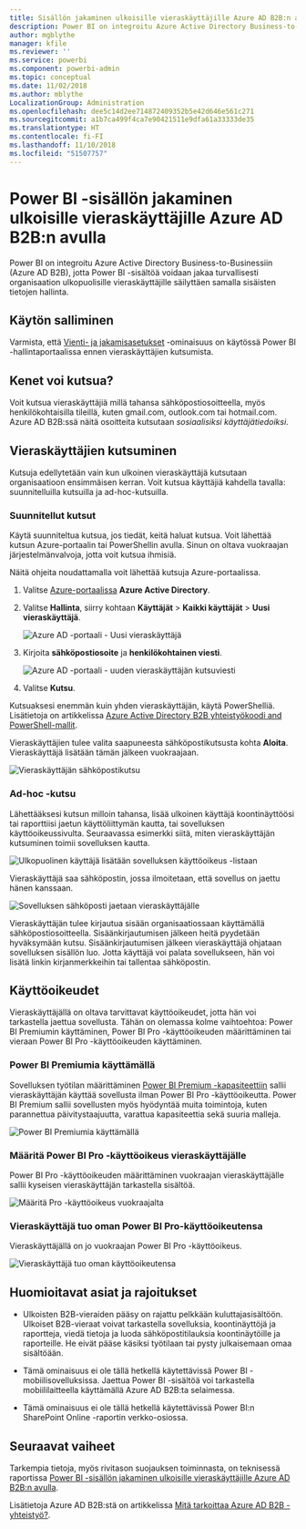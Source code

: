 ```yaml
---
title: Sisällön jakaminen ulkoisille vieraskäyttäjille Azure AD B2B:n avulla
description: Power BI on integroitu Azure Active Directory Business-to-Businessin (Azure AD B2B) kanssa, jotta Power BI -sisältöä voidaan jakaa turvallisesti organisaation ulkopuolisten vierailevien käyttäjien kanssa.
author: mgblythe
manager: kfile
ms.reviewer: ''
ms.service: powerbi
ms.component: powerbi-admin
ms.topic: conceptual
ms.date: 11/02/2018
ms.author: mblythe
LocalizationGroup: Administration
ms.openlocfilehash: dee5c14d2ee714872409352b5e42d646e561c271
ms.sourcegitcommit: a1b7ca499f4ca7e90421511e9dfa61a33333de35
ms.translationtype: HT
ms.contentlocale: fi-FI
ms.lasthandoff: 11/10/2018
ms.locfileid: "51507757"
---
```

# <a name="distribute-power-bi-content-to-external-guest-users-with-azure-ad-b2b"></a>Power BI -sisällön jakaminen ulkoisille vieraskäyttäjille Azure AD B2B:n avulla

Power BI on integroitu Azure Active Directory Business-to-Businessiin (Azure AD B2B), jotta Power BI -sisältöä voidaan jakaa turvallisesti organisaation ulkopuolisille vieraskäyttäjille säilyttäen samalla sisäisten tietojen hallinta.

## <a name="enable-access"></a>Käytön salliminen

Varmista, että [Vienti- ja jakamisasetukset](service-admin-portal.md#export-and-sharing-settings) -ominaisuus on käytössä Power BI -hallintaportaalissa ennen vieraskäyttäjien kutsumista.

## <a name="who-can-you-invite"></a>Kenet voi kutsua?

Voit kutsua vieraskäyttäjiä millä tahansa sähköpostiosoitteella, myös henkilökohtaisilla tileillä, kuten gmail.com, outlook.com tai hotmail.com. Azure AD B2B:ssä näitä osoitteita kutsutaan *sosiaalisiksi käyttäjätiedoiksi*.

## <a name="invite-guest-users"></a>Vieraskäyttäjien kutsuminen

Kutsuja edellytetään vain kun ulkoinen vieraskäyttäjä kutsutaan organisaatioon ensimmäisen kerran. Voit kutsua käyttäjiä kahdella tavalla: suunnitelluilla kutsuilla ja ad-hoc-kutsuilla.

### <a name="planned-invites"></a>Suunnitellut kutsut

Käytä suunniteltua kutsua, jos tiedät, keitä haluat kutsua. Voit lähettää kutsun Azure-portaalin tai PowerShellin avulla. Sinun on oltava vuokraajan järjestelmänvalvoja, jotta voit kutsua ihmisiä.

Näitä ohjeita noudattamalla voit lähettää kutsuja Azure-portaalissa.

1. Valitse [Azure-portaalissa](https://portal.azure.com) **Azure Active Directory**.

1. Valitse **Hallinta**, siirry kohtaan **Käyttäjät** > **Kaikki käyttäjät** > **Uusi vieraskäyttäjä**.

    ![Azure AD -portaali - Uusi vieraskäyttäjä](media/service-admin-azure-ad-b2b/azuread-portal-new-guest-user.png)

1. Kirjoita **sähköpostiosoite** ja **henkilökohtainen viesti**.

    ![Azure AD -portaali - uuden vieraskäyttäjän kutsuviesti](media/service-admin-azure-ad-b2b/azuread-portal-invite-message.png)

1. Valitse **Kutsu**.

Kutsuaksesi enemmän kuin yhden vieraskäyttäjän, käytä PowerShelliä. Lisätietoja on artikkelissa [Azure Active Directory B2B yhteistyökoodi and PowerShell-mallit](/azure/active-directory/b2b/code-samples/).

Vieraskäyttäjien tulee valita saapuneesta sähköpostikutsusta kohta **Aloita**. Vieraskäyttäjä lisätään tämän jälkeen vuokraajaan.

![Vieraskäyttäjän sähköpostikutsu](media/service-admin-azure-ad-b2b/guest-user-invite-email.png)

### <a name="ad-hoc-invites"></a>Ad-hoc -kutsu

Lähettääksesi kutsun milloin tahansa, lisää ulkoinen käyttäjä koontinäyttöösi tai raporttiisi jaetun käyttöliittymän kautta, tai sovelluksen käyttöoikeussivulta. Seuraavassa esimerkki siitä, miten vieraskäyttäjän kutsuminen toimii sovelluksen kautta.

![Ulkopuolinen käyttäjä lisätään sovelluksen käyttöoikeus -listaan](media/service-admin-azure-ad-b2b/power-bi-app-access.png)

Vieraskäyttäjä saa sähköpostin, jossa ilmoitetaan, että sovellus on jaettu hänen kanssaan.

![Sovelluksen sähköposti jaetaan vieraskäyttäjälle](media/service-admin-azure-ad-b2b/guest-user-invite-email2.png)

Vieraskäyttäjän tulee kirjautua sisään organisaatiossaan käyttämällä sähköpostiosoitteella. Sisäänkirjautumisen jälkeen heitä pyydetään hyväksymään kutsu. Sisäänkirjautumisen jälkeen vieraskäyttäjä ohjataan sovelluksen sisällön luo. Jotta käyttäjä voi palata sovellukseen, hän voi lisätä linkin kirjanmerkkeihin tai tallentaa sähköpostin.

## <a name="licensing"></a>Käyttöoikeudet

Vieraskäyttäjällä on oltava tarvittavat käyttöoikeudet, jotta hän voi tarkastella jaettua sovellusta. Tähän on olemassa kolme vaihtoehtoa: Power BI Premiumin käyttäminen, Power BI Pro -käyttöoikeuden määrittäminen tai vieraan Power BI Pro -käyttöoikeuden käyttäminen.

### <a name="use-power-bi-premium"></a>Power BI Premiumia käyttämällä

Sovelluksen työtilan määrittäminen [Power BI Premium -kapasiteettiin](service-premium.md) sallii vieraskäyttäjän käyttää sovellusta ilman Power BI Pro -käyttöoikeutta. Power BI Premium sallii sovellusten myös hyödyntää muita toimintoja, kuten parannettua päivitystaajuutta, varattua kapasiteettia sekä suuria malleja.

![Power BI Premiumia käyttämällä](media/service-admin-azure-ad-b2b/license-approach1.png)

### <a name="assign-a-power-bi-pro-license-to-guest-user"></a>Määritä Power BI Pro -käyttöoikeus vieraskäyttäjälle

Power BI Pro -käyttöoikeuden määrittäminen vuokraajan vieraskäyttäjälle sallii kyseisen vieraskäyttäjän tarkastella sisältöä.

![Määritä Pro -käyttöoikeus vuokraajalta](media/service-admin-azure-ad-b2b/license-approach2.png)

### <a name="guest-user-brings-their-own-power-bi-pro-license"></a>Vieraskäyttäjä tuo oman Power BI Pro-käyttöoikeutensa

Vieraskäyttäjällä on jo vuokraajan Power BI Pro -käyttöoikeus.

![Vieraskäyttäjä tuo oman käyttöoikeutensa](media/service-admin-azure-ad-b2b/license-approach3.png)

## <a name="considerations-and-limitations"></a>Huomioitavat asiat ja rajoitukset

* Ulkoisten B2B-vieraiden pääsy on rajattu pelkkään kuluttajasisältöön. Ulkoiset B2B-vieraat voivat tarkastella sovelluksia, koontinäyttöjä ja raportteja, viedä tietoja ja luoda sähköpostitilauksia koontinäytöille ja raporteille. He eivät pääse käsiksi työtilaan tai pysty julkaisemaan omaa sisältöään.

* Tämä ominaisuus ei ole tällä hetkellä käytettävissä Power BI -mobiilisovelluksissa. Jaettua Power BI -sisältöä voi tarkastella mobiililaitteella käyttämällä Azure AD B2B:ta selaimessa.

* Tämä ominaisuus ei ole tällä hetkellä käytettävissä Power BI:n SharePoint Online -raportin verkko-osiossa.

## <a name="next-steps"></a>Seuraavat vaiheet

Tarkempia tietoja, myös rivitason suojauksen toiminnasta, on teknisessä raportissa [Power BI -sisällön jakaminen ulkoisille vieraskäyttäjille Azure AD B2B:n avulla](https://aka.ms/powerbi-b2b-whitepaper).

Lisätietoja Azure AD B2B:stä on artikkelissa [Mitä tarkoittaa Azure AD B2B -yhteistyö?](/azure/active-directory/active-directory-b2b-what-is-azure-ad-b2b/).
